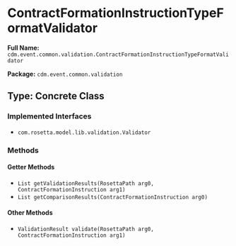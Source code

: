 # ContractFormationInstructionTypeFormatValidator

**Full Name:** `cdm.event.common.validation.ContractFormationInstructionTypeFormatValidator`

**Package:** `cdm.event.common.validation`

## Type: Concrete Class

### Implemented Interfaces

- `com.rosetta.model.lib.validation.Validator`

### Methods

#### Getter Methods

- `List getValidationResults(RosettaPath arg0, ContractFormationInstruction arg1)`
- `List getComparisonResults(ContractFormationInstruction arg0)`

#### Other Methods

- `ValidationResult validate(RosettaPath arg0, ContractFormationInstruction arg1)`

